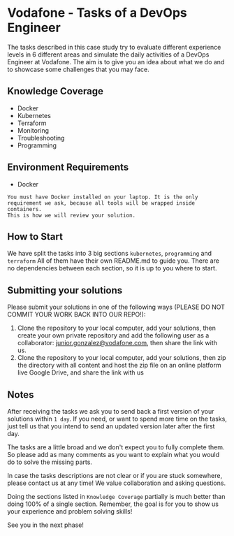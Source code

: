 # Vodafone - Tasks of a DevOps Engineer

The tasks described in this case study try to evaluate different experience levels in 6 different areas and simulate the daily activities of a DevOps Engineer at Vodafone.
The aim is to give you an idea about what we do and to showcase some challenges that you may face.

## Knowledge Coverage
- Docker
- Kubernetes
- Terraform
- Monitoring
- Troubleshooting
- Programming

## Environment Requirements
- Docker

```
You must have Docker installed on your laptop. It is the only requirement we ask, because all tools will be wrapped inside containers.
This is how we will review your solution.
```

## How to Start
We have split the tasks into 3 big sections `kubernetes`, `programming` and `terraform`
All of them have their own README&#46;md to guide you. There are no dependencies between each section, so it is up to you where to start.

## Submitting your solutions
Please submit your solutions in one of the following ways (PLEASE DO NOT COMMIT YOUR WORK BACK INTO OUR REPO!):
1. Clone the repository to your local computer, add your solutions, then create your own private repository and add the following user as a collaborator: junior.gonzalez@vodafone.com, then share the link with us.
2. Clone the repository to your local computer, add your solutions, then zip the directory with all content and host the zip file on an online platform live Google Drive, and share the link with us

## Notes
After receiving the tasks we ask you to send back a first version of your solutions within `1 day`. If you need, or want to spend more time on the tasks, just tell us that you intend to send an updated version later after the first day.

The tasks are a little broad and we don't expect you to fully complete them. So please add as many comments as you want to explain what you would do to solve the missing parts.

In case the tasks descriptions are not clear or if you are stuck somewhere, please contact us at any time! We value collaboration and asking questions.

Doing the sections listed in `Knowledge Coverage` partially is much better than doing 100% of a single section.
Remember, the goal is for you to show us your experience and problem solving skills!

See you in the next phase!
